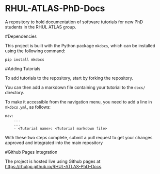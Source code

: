 # RHUL-ATLAS-PhD-Docs
A repository to hold documentation of software tutorials for new PhD students in the RHUL ATLAS group.

#Dependencies

This project is built with the Python package `mkdocs`, which can be installed using the following command:

```
pip install mkdocs
```

#Adding Tutorials

To add tutorials to the repository, start by forking the repository. 

You can then add a markdown file containing your tutorial to the `docs/` directory. 

To make it accessible from the navigation menu, you need to add a line in `mkdocs.yml`, as follows:

```
nav:
	...
	...
	- <Tutorial name>: <Tutorial markdown file>
```

With these two steps complete, submit a pull request to get your changes approved and integrated into the main repository

#Github Pages Integration

The project is hosted live using Github pages at https://rhulpp.github.io/RHUL-ATLAS-PhD-Docs